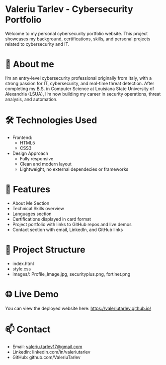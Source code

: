 # Valeriu Tarlev - Cybersecurity Portfolio
Welcome to my personal cybersecurity portfolio website.
This project showcases my background, certifications, skills, and personal projects related to cybersecurity and IT.

# 🔎 About me
I’m an entry-level cybersecurity professional originally from Italy, with a strong passion for IT, cybersecurity, and real-time threat detection.
After completing my B.S. in Computer Science at Louisiana State University of Alexandria (LSUA), I’m now building my career in security operations, threat analysis, and automation.

# 🛠️ Technologies Used
  * Frontend: 
    * HTML5
    * CSS3
  * Design Approach
    * Fully responsive
    * Clean and modern layout
    * Lightweight, no external dependecies or frameworks
   
# 🎯 Features
  * About Me Section
  * Technical Skills overview
  * Languages section
  * Certifications displayed in card format
  * Project portfolio with links to GitHub repos and live demos
  * Contact section with email, LinkedIn, and GitHub links

# 📂 Project Structure
- index.html
- style.css
- images/: Profile_Image.jpg, securityplus.png, fortinet.png

# 🌐 Live Demo
You can view the deployed website here:
https://valeriutarlev.github.io/

# 📫 Contact
  * Email: valeriu.tarlev17@gmail.com
  * Linkedln: linkedin.com/in/valeriutarlev
  * GitHub: github.com/ValeriuTarlev

